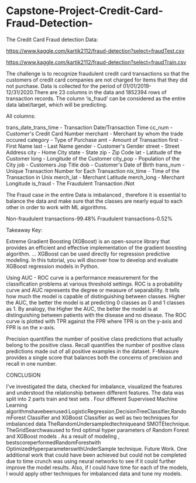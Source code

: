 # Capstone-Project-Credit-Card-Fraud-Detection-

The Credit Card Fraud detection Data:

https://www.kaggle.com/kartik2112/fraud-detection?select=fraudTest.csv

https://www.kaggle.com/kartik2112/fraud-detection?select=fraudTrain.csv

The challenge is to recognize fraudulent credit card transactions so that the customers of credit card companies are not charged for items that they did not purchase.
Data is collected for the period of 01/01/2019-12/31/2020.There are 23 columns in the data and 1852394 rows of transaction records. The column ‘is_fraud’ can be considered as the entire data label/target, which will be predicting.

All columns:

trans_date_trans_time - Transaction Date/Transaction Time
cc_num - Customer's Credit Card Number
merchant - Merchant by whom the trade occured
category - Type of Purchase
amt - Amount of Transaction
first - First Name
last - Last Name
gender - Customer's Gender
street - Street Address
city - Home City
state - State
zip - Zip Code
lat - Latitude of the Customer
long - Longitude of the Customer
city_pop - Population of the City
job - Customers Jop Title
dob - Customer's Date of Birth
trans_num - Unique Transaction Number for Each Transaction
nix_time - Time of the Transaction in Unix
merch_lat - Merchant Latitude
merch_long - Merchant Longitude
is_fraud - The Fraudulent Transaction /Not


The Fraud case in the entire Data is imbalanced , therefore it is essential to balance the data and  make sure that the classes are nearly equal to each other in order to work with ML algorithms.


Non-fraudulent transactions-99.48%
Fraudulent transactions-0.52%

Takeaway Key:


Extreme Gradient Boosting (XGBoost) is an open-source library that provides an efficient and effective implementation of the gradient boosting algorithm. ... XGBoost can be used directly for regression predictive modeling. In this tutorial, you will discover how to develop and evaluate XGBoost regression models in Python.

Using AUC - ROC curve is a performance measurement for the classification problems at various threshold settings. ROC is a probability curve and AUC represents the degree or measure of separability. It tells how much the model is capable of distinguishing between classes. Higher the AUC, the better the model is at predicting 0 classes as 0 and 1 classes as 1. By analogy, the Higher the AUC, the better the model is at distinguishing between patients with the disease and no disease.
The ROC curve is plotted with TPR against the FPR where TPR is on the y-axis and FPR is on the x-axis.

Precision quantifies the number of positive class predictions that actually belong to the positive class. Recall quantifies the number of positive class predictions made out of all positive examples in the dataset. F-Measure provides a single score that balances both the concerns of precision and recall in one number.



 CONCLUSION
 
I've investigated the data, checked for imbalance, visualized the features and understood the relationship between different features.
The data was split into 2 parts train and test sets . Four different Supervised Machine
Learning algorithmshavebeenused:LogisticRegression,DecisionTreeClassifier,RandomForest Classifier and XGBoost Classifier as well as two techniques for imbalanced
data TheRandomUndersampledtechniqueand SMOTEtechnique. TheGridSearchwasused to find optimal hyper parameters of Random Forest and XGBoost models . As a result of modeling , bestscoreperformedRandomForestwith OptimizedHyperparameterswithUnderSample technique.
Future Work.
One additional work that could have been achieved but could not be completed due to time crunch was using neural networks to see if it could further improve the model results. Also, if I could have time for each of the models, I would apply other techniques for imbalanced data and tune my models.

